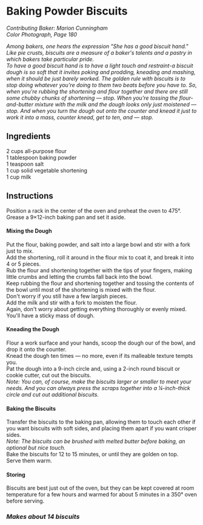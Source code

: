 # Baking Powder Biscuits
*Contributing Baker: Marion Cunningham*  
*Color Photograph, Page 180*  

*Among bakers, one hears the expression "She has a good biscuit hand." Like pie crusts, biscuits are a measure of a baker's talents and a pastry in which bakers take particular pride.*  
*To have a good biscuit hand is to have a light touch and restraint-a biscuit dough is so soft that it invites poking and prodding, kneading and mashing, when it should be just barely worked. The golden rule with biscuits is to stop doing whatever you're doing to them two beats before you have to. So, when you're rubbing the shortening and flour together and there are still some chubby chunks of shortening — stop. When you're tossing the flour-and-butter mixture with the milk and the dough looks only just moistened — stop. And when you turn the dough out onto the counter and knead it just to work it into a mass, counter knead, get to ten, and — stop.*

## Ingredients
2 cups all-purpose flour  
1 tablespoon baking powder  
1 teaspoon salt  
1 cup solid vegetable shortening  
1 cup milk  

## Instructions
Position a rack in the center of the oven and preheat the oven to 475&deg;.
Grease a 9&times;12-inch baking pan and set it aside.

#### Mixing the Dough
Put the flour, baking powder, and salt into a large bowl and stir with a fork just to mix.  
Add the shortening, roll it around in the flour mix to coat it, and break it into 4 or 5 pieces.  
Rub the flour and shortening together with the tips of your fingers, making little crumbs and letting the crumbs fall back into the bowl.  
Keep rubbing the flour and shortening together and tossing the contents of the bowl until most of the shortening is mixed with the flour.  
Don't worry if you still have a few largish pieces.  
Add the milk and stir with a fork to moisten the flour.  
Again, don't worry about getting everything thoroughly or evenly mixed. You'll have a sticky mass of dough.  

#### Kneading the Dough
Flour a work surface and your hands, scoop the dough our of the bowl, and drop it onto the counter.  
Knead the dough ten times — no more, even if its malleable texture tempts you.  
Pat the dough into a 9-inch circle and, using a 2-inch round biscuit or cookie cutter, cut out the biscuits.  
*Note: You can, of course, make the biscuits larger or smaller to meet your needs. And you can always press the scraps together into a &frac14;-inch-thick circle and cut out additional biscuits.*  

#### Baking the Biscuits
Transfer the biscuits to the baking pan, allowing them to touch each other if you want biscuits with soft sides, and placing them apart if you want crisper sides.  
*Note: The biscuits can be brushed with melted butter before baking, an optional but nice touch.*    
Bake the biscuits for 12 to 15 minutes, or until they are golden on top.  
Serve them warm.  

#### Storing
Biscuits are best just out of the oven, but they can be kept covered at room temperature for a few hours and warmed for about 5 minutes in a 350&deg; oven before serving.

### *Makes about 14 biscuits*
